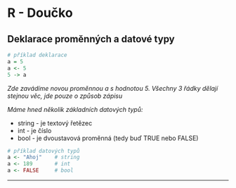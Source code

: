 
# R - Doučko

## Deklarace proměnných a datové typy
```r
# příklad deklarace
a = 5
a <- 5
5 -> a
```
*Zde zavádíme novou proměnnou a s hodnotou 5. Všechny 3 řádky dělají stejnou věc, jde pouze o způsob zápisu*

*Máme hned několik základních datových typů:*
- string - je textový řetězec
- int - je číslo
- bool - je dvoustavová proměnná (tedy buď TRUE nebo FALSE)
```r
# příklad datových typů
a <- "Ahoj"    # string
a <- 189       # int
a <- FALSE     # bool
```
___


